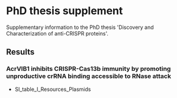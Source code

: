 # PhD thesis supplement
Supplementary information to the PhD thesis 'Discovery and Characterization of anti-CRISPR proteins'.

## Results

### AcrVIB1 inhibits CRISPR-Cas13b immunity by promoting unproductive crRNA binding accessible to RNase attack
   - SI_table_I_Resources_Plasmids
